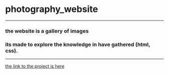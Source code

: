# photography_website
---
### the website is a gallery of images
### its made to explore the knowledge in have gathered (html, css).
---
[the link to the project is here](https://uhuru-rawlings.github.io/photography_website/)
